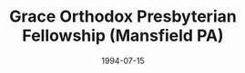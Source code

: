 ---
date: &id001 1994-07-15
end_date: null
location:
  address: null
  city: Mansfield
  state: PA
minister:
- end: 1989-01-01
  name: John W. Monger
  start: 1984-01-01
  type: supply
- end: 1994-07-15
  name: John Kershner
  start: 1989-01-01
  type: Organizing Pastor
- end: 2013-12-31
  name: Joel Kershner
  start: 1994-07-15
  type: pastor
ministers:
- John W. Monger
- John Kershner
- Joel Kershner
name: Grace Orthodox Presbyterian Fellowship
names:
- end: 1994-07-15
  name: Grace Chapel
  start: 1984-01-01
- end: 2013-12-31
  name: Grace Orthodox Presbyterian Fellowship
  start: 1994-07-15
origination_date: *id001
raw_data: "PA Mansfield\n\nGrace Chapel (1984\u2013July 15, 1994)\nGrace Orthodox\
  \ Presbyterian Fellowship  (July 15, 1994\u2013December 31, 2013)\nSupply: John\
  \ W. Monger, 1984\u201389\nOrg. Pastor:  John Kershner, 1989\u201394\nPastor: Joel\
  \ Kershner, 1994\u20132013"
received_from: null
states:
- PA
status:
  active: false
  end_date: 2013-12-31
  reason: null
  received_from: null
  withdrawal_to: null
title: Grace Orthodox Presbyterian Fellowship (Mansfield PA)

---